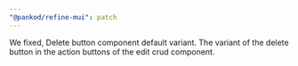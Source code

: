 ```yaml
---
"@pankod/refine-mui": patch
---
```


We fixed,
Delete button component default variant.
The variant of the delete button in the action buttons of the edit crud component.
